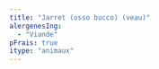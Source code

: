 ```yaml
---
title: "Jarret (osso bucco) (veau)"
alergenesIng:
  - "Viande"
pFrais: true
itype: "animaux"
---
```


